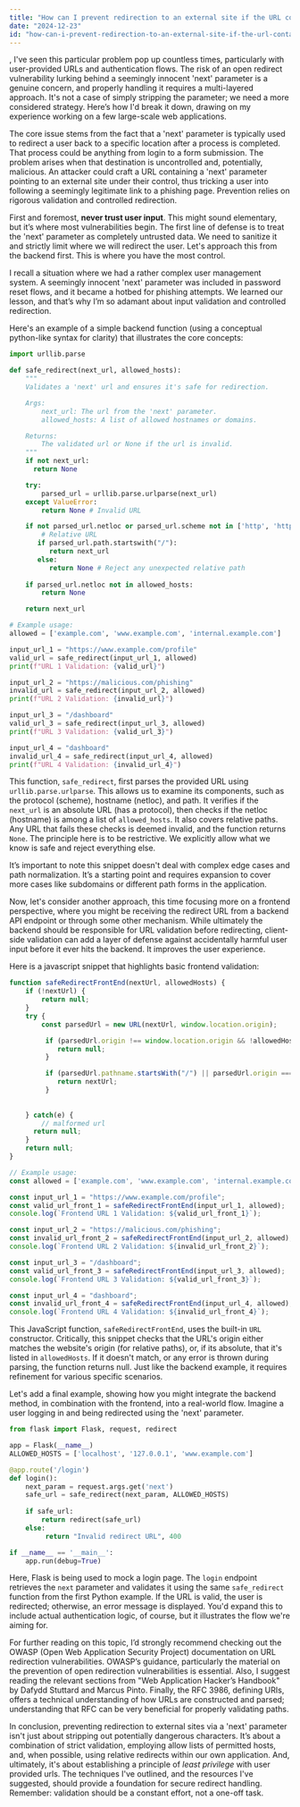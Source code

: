 ```yaml
---
title: "How can I prevent redirection to an external site if the URL contains a 'next' parameter?"
date: "2024-12-23"
id: "how-can-i-prevent-redirection-to-an-external-site-if-the-url-contains-a-next-parameter"
---
```


,  I've seen this particular problem pop up countless times, particularly with user-provided URLs and authentication flows. The risk of an open redirect vulnerability lurking behind a seemingly innocent 'next' parameter is a genuine concern, and properly handling it requires a multi-layered approach. It's not a case of simply stripping the parameter; we need a more considered strategy. Here’s how I'd break it down, drawing on my experience working on a few large-scale web applications.

The core issue stems from the fact that a 'next' parameter is typically used to redirect a user back to a specific location after a process is completed. That process could be anything from login to a form submission. The problem arises when that destination is uncontrolled and, potentially, malicious. An attacker could craft a URL containing a 'next' parameter pointing to an external site under their control, thus tricking a user into following a seemingly legitimate link to a phishing page. Prevention relies on rigorous validation and controlled redirection.

First and foremost, **never trust user input**. This might sound elementary, but it’s where most vulnerabilities begin. The first line of defense is to treat the 'next' parameter as completely untrusted data. We need to sanitize it and strictly limit where we will redirect the user. Let's approach this from the backend first. This is where you have the most control.

I recall a situation where we had a rather complex user management system. A seemingly innocent 'next' parameter was included in password reset flows, and it became a hotbed for phishing attempts. We learned our lesson, and that’s why I’m so adamant about input validation and controlled redirection.

Here's an example of a simple backend function (using a conceptual python-like syntax for clarity) that illustrates the core concepts:

```python
import urllib.parse

def safe_redirect(next_url, allowed_hosts):
    """
    Validates a 'next' url and ensures it's safe for redirection.

    Args:
        next_url: The url from the 'next' parameter.
        allowed_hosts: A list of allowed hostnames or domains.

    Returns:
        The validated url or None if the url is invalid.
    """
    if not next_url:
      return None

    try:
        parsed_url = urllib.parse.urlparse(next_url)
    except ValueError:
        return None # Invalid URL

    if not parsed_url.netloc or parsed_url.scheme not in ['http', 'https']:
        # Relative URL
       if parsed_url.path.startswith("/"):
          return next_url
       else:
          return None # Reject any unexpected relative path
    
    if parsed_url.netloc not in allowed_hosts:
        return None

    return next_url

# Example usage:
allowed = ['example.com', 'www.example.com', 'internal.example.com']

input_url_1 = "https://www.example.com/profile"
valid_url = safe_redirect(input_url_1, allowed)
print(f"URL 1 Validation: {valid_url}")

input_url_2 = "https://malicious.com/phishing"
invalid_url = safe_redirect(input_url_2, allowed)
print(f"URL 2 Validation: {invalid_url}")

input_url_3 = "/dashboard"
valid_url_3 = safe_redirect(input_url_3, allowed)
print(f"URL 3 Validation: {valid_url_3}")

input_url_4 = "dashboard"
invalid_url_4 = safe_redirect(input_url_4, allowed)
print(f"URL 4 Validation: {invalid_url_4}")
```

This function, `safe_redirect`, first parses the provided URL using `urllib.parse.urlparse`. This allows us to examine its components, such as the protocol (scheme), hostname (netloc), and path. It verifies if the `next_url` is an absolute URL (has a protocol), then checks if the netloc (hostname) is among a list of `allowed_hosts`. It also covers relative paths. Any URL that fails these checks is deemed invalid, and the function returns `None`. The principle here is to be restrictive. We explicitly allow what we know is safe and reject everything else.

It’s important to note this snippet doesn't deal with complex edge cases and path normalization. It’s a starting point and requires expansion to cover more cases like subdomains or different path forms in the application.

Now, let's consider another approach, this time focusing more on a frontend perspective, where you might be receiving the redirect URL from a backend API endpoint or through some other mechanism. While ultimately the backend should be responsible for URL validation before redirecting, client-side validation can add a layer of defense against accidentally harmful user input before it ever hits the backend. It improves the user experience.

Here is a javascript snippet that highlights basic frontend validation:

```javascript
function safeRedirectFrontEnd(nextUrl, allowedHosts) {
    if (!nextUrl) {
        return null;
    }
    try {
        const parsedUrl = new URL(nextUrl, window.location.origin);

         if (parsedUrl.origin !== window.location.origin && !allowedHosts.includes(parsedUrl.hostname)) {
            return null;
         }

         if (parsedUrl.pathname.startsWith("/") || parsedUrl.origin === window.location.origin){
            return nextUrl;
         }
         
    
    } catch(e) {
        // malformed url
      return null;
    }
    return null;
}

// Example usage:
const allowed = ['example.com', 'www.example.com', 'internal.example.com'];

const input_url_1 = "https://www.example.com/profile";
const valid_url_front_1 = safeRedirectFrontEnd(input_url_1, allowed);
console.log(`Frontend URL 1 Validation: ${valid_url_front_1}`);

const input_url_2 = "https://malicious.com/phishing";
const invalid_url_front_2 = safeRedirectFrontEnd(input_url_2, allowed);
console.log(`Frontend URL 2 Validation: ${invalid_url_front_2}`);

const input_url_3 = "/dashboard";
const valid_url_front_3 = safeRedirectFrontEnd(input_url_3, allowed);
console.log(`Frontend URL 3 Validation: ${valid_url_front_3}`);

const input_url_4 = "dashboard";
const invalid_url_front_4 = safeRedirectFrontEnd(input_url_4, allowed);
console.log(`Frontend URL 4 Validation: ${invalid_url_front_4}`);

```

This JavaScript function, `safeRedirectFrontEnd`, uses the built-in `URL` constructor. Critically, this snippet checks that the URL's origin either matches the website's origin (for relative paths), or, if its absolute, that it's listed in `allowedHosts`. If it doesn't match, or any error is thrown during parsing, the function returns null.  Just like the backend example, it requires refinement for various specific scenarios.

Let's add a final example, showing how you might integrate the backend method, in combination with the frontend, into a real-world flow. Imagine a user logging in and being redirected using the 'next' parameter.

```python
from flask import Flask, request, redirect

app = Flask(__name__)
ALLOWED_HOSTS = ['localhost', '127.0.0.1', 'www.example.com']

@app.route('/login')
def login():
    next_param = request.args.get('next')
    safe_url = safe_redirect(next_param, ALLOWED_HOSTS)
    
    if safe_url:
        return redirect(safe_url)
    else:
         return "Invalid redirect URL", 400

if __name__ == '__main__':
    app.run(debug=True)
```

Here, Flask is being used to mock a login page. The `login` endpoint retrieves the `next` parameter and validates it using the same `safe_redirect` function from the first Python example. If the URL is valid, the user is redirected; otherwise, an error message is displayed. You'd expand this to include actual authentication logic, of course, but it illustrates the flow we're aiming for.

For further reading on this topic, I’d strongly recommend checking out the OWASP (Open Web Application Security Project) documentation on URL redirection vulnerabilities. OWASP’s guidance, particularly the material on the prevention of open redirection vulnerabilities is essential. Also, I suggest reading the relevant sections from "Web Application Hacker’s Handbook" by Dafydd Stuttard and Marcus Pinto. Finally, the RFC 3986, defining URIs, offers a technical understanding of how URLs are constructed and parsed; understanding that RFC can be very beneficial for properly validating paths.

In conclusion, preventing redirection to external sites via a 'next' parameter isn't just about stripping out potentially dangerous characters. It’s about a combination of strict validation, employing allow lists of permitted hosts, and, when possible, using relative redirects within our own application. And, ultimately, it's about establishing a principle of *least privilege* with user provided urls. The techniques I've outlined, and the resources I've suggested, should provide a foundation for secure redirect handling. Remember: validation should be a constant effort, not a one-off task.
